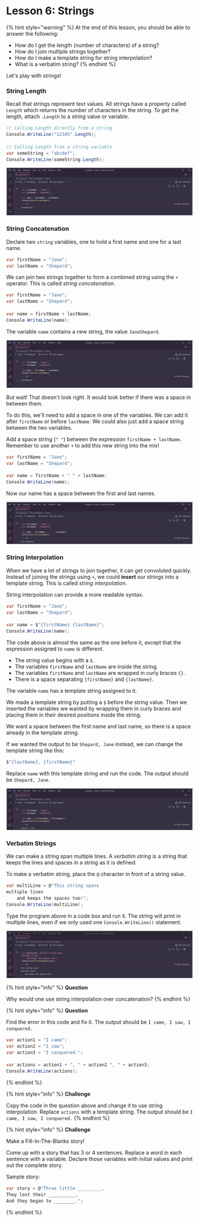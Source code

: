 # Lesson 6: Strings

{% hint style="warning" %}
At the end of this lesson, you should be able to answer the following:

* How do I get the length \(number of characters\) of a string?
* How do I join multiple strings together?
* How do I make a template string for string interpolation?
* What is a verbatim string?
{% endhint %}

Let's play with strings!

### String Length

Recall that strings represent text values. All strings have a property called `Length` which returns the number of characters in the string. To get the length, attach `.Length` to a string value or variable.

```csharp
// Calling Length directly from a string
Console.WriteLine("12345".Length);

// Calling Length from a string variable
var someString = "abcdef";
Console.WriteLine(someString.Length);
```

![](../.gitbook/assets/2021-07-11_21-01-51%20%281%29.png)

### String Concatenation

Declare two `string` variables, one to hold a first name and one for a last name.

```csharp
var firstName = "Jane";
var lastName = "Shepard";
```

We can join two strings together to form a combined string using the `+` operator. This is called _string concatenation._

```csharp
var firstName = "Jane";
var lastName = "Shepard";

var name = firstName + lastName;
Console.WriteLine(name);
```

The variable `name` contains a new string, the value `JaneShepard`.

![](../.gitbook/assets/2021-07-11_21-01-51.png)

But wait! That doesn't look right. It would look better if there was a space in between them.

To do this, we'll need to add a space in one of the variables. We can add it after `firstName` or before `lastName`. We could also just add a space string between the two variables.

Add a space string \(`" "`\) between the expression `firstName + lastName`. Remember to use another `+` to add this new string into the mix!

```csharp
var firstName = "Jane";
var lastName = "Shepard";

var name = firstName + " " + lastName;
Console.WriteLine(name);
```

Now our name has a space between the first and last names.

![](../.gitbook/assets/2021-07-11_21-02-32.png)

### String Interpolation

When we have a lot of strings to join together, it can get convoluted quickly. Instead of joining the strings using `+`, we could **insert** our strings into a template string. This is called _string interpolation_.

String interpolation can provide a more readable syntax.

```csharp
var firstName = "Jane";
var lastName = "Shepard";

var name = $"{firstName} {lastName}";
Console.WriteLine(name);
```

The code above is almost the same as the one before it, except that the expression assigned to `name` is different.

* The string value begins with a `$`.
* The variables `firstName` and `lastName` are inside the string.
* The variables `firstName` and `lastName` are wrapped in curly braces `{}`.
* There is a space separating `{firstName}` and `{lastName}`.

The variable `name` has a template string assigned to it. 

We made a template string by putting a `$` before the string value. Then we inserted the variables we wanted by wrapping them in curly braces and placing them in their desired positions inside the string. 

We want a space between the first name and last name, so there is a space already in the template string.

If we wanted the output to be `Shepard, Jane` instead, we can change the template string like this:

```csharp
$"{lastName}, {firstName}"
```

Replace `name` with this template string and run the code. The output should be `Shepard, Jane`.

![](../.gitbook/assets/2021-07-11_21-03-43.png)

### Verbatim Strings

We can make a string span multiple lines. A _verbatim string_ is a string that keeps the lines and spaces in a string as it is defined.

To make a verbatim string, place the `@` character in front of a string value.

```csharp
var multiLine = @"This string spans 
multiple lines 
    and keeps the spaces too!";
Console.WriteLine(multiLine);
```

Type the program above in a code box and run it. The string will print in multiple lines, even if we only used one `Console.WriteLine()` statement.

![](../.gitbook/assets/2021-07-11_21-06-00.png)

{% hint style="info" %}
**Question**

Why would one use string interpolation over concatenation?
{% endhint %}

{% hint style="info" %}
**Question**

Find the error in this code and fix it. The output should be `I came, I saw, I conquered.`

```csharp
var action1 = "I came";
var action2 = "I saw";
var action3 = "I conquered.";

var actions = action1 + ", " + action2 ", " + action3;
Console.WriteLine(actions);
```
{% endhint %}

{% hint style="info" %}
**Challenge**

Copy the code in the question above and change it to use string interpolation. Replace `actions` with a template string. The output should be `I came, I saw, I conquered.`
{% endhint %}

{% hint style="info" %}
**Challenge**

Make a Fill-In-The-Blanks story! 

Come up with a story that has 3 or 4 sentences. Replace a word in each sentence with a variable. Declare those variables with initial values and print out the complete story.

Sample story:

```csharp
var story = @"Three little _________,
They lost their __________,
And they began to ________.";
```
{% endhint %}

